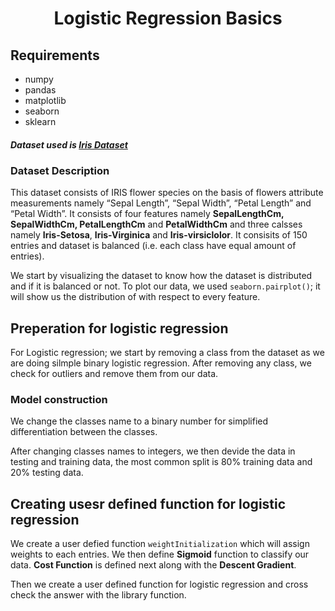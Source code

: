 <h1 align = center>Logistic Regression Basics</h1>

## Requirements
- numpy
- pandas
- matplotlib
- seaborn
- sklearn

##### Dataset used is [Iris Dataset](https://archive.ics.uci.edu/ml/datasets/iris)

### Dataset Description
This dataset consists of IRIS flower species on the basis of flowers attribute measurements namely “Sepal Length”, “Sepal Width”, “Petal Length” and “Petal Width”. It consists of four features namely **SepalLengthCm, SepalWidthCm, PetalLengthCm** and **PetalWidthCm** and three calsses namely **Iris-Setosa**, **Iris-Virginica** and **Iris-virsiclolor**. It consisits of 150 entries and dataset is balanced (i.e. each class have equal amount of entries).

We start by visualizing the dataset to know how the dataset is distributed and if it is balanced or not. To plot our data, we used `seaborn.pairplot()`; it will show us the distribution of with respect to every feature.

## Preperation for logistic regression

For Logistic regression; we start by removing a class from the dataset as we are doing silmple binary logistic regression.
After removing any class, we check for outliers and remove them from our data.

### Model construction

We change the classes name to a binary number for simplified differentiation between the classes.

After changing classes names to integers, we then devide the data in testing and training data, the most common split is 80% training data and 20% testing data.

## Creating usesr defined function for logistic regression

We create a user defied function `weightInitialization` which will assign weights to each entries. We then define **Sigmoid** function to classify our data. **Cost Function** is defined next along with the **Descent Gradient**.

Then we create a user defined function for logistic regression and cross check the answer with the library function.
